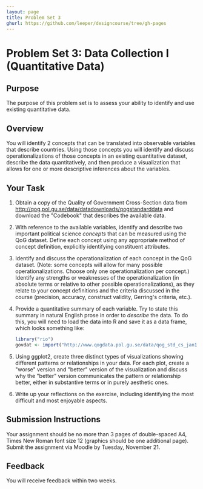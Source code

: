 ```yaml
---
layout: page
title: Problem Set 3
ghurl: https://github.com/leeper/designcourse/tree/gh-pages
---
```


# Problem Set 3: Data Collection I (Quantitative Data)

## Purpose

The purpose of this problem set is to assess your ability to identify and use existing quantitative data.

## Overview

You will identify 2 concepts that can be translated into observable variables that describe countries. Using those concepts you will identify and discuss operationalizations of those concepts in an existing quantitative dataset, describe the data quantitatively, and then produce a visualization that allows for one or more descriptive inferences about the variables.

## Your Task

 1. Obtain a copy of the Quality of Government Cross-Section data from http://qog.pol.gu.se/data/datadownloads/qogstandarddata and download the "Codebook" that describes the available data.
 
 2. With reference to the available variables, identify and describe two important political science *concepts* that can be measured using the QoG dataset. Define each concept using any appropriate method of concept definition, explicitly identifying constituent attributes.
 
 3. Identify and discuss the operationalization of each concept in the QoG dataset. (Note: some concepts will allow for many possible operationalizations. Choose only one operationalization per concept.) Identify any strengths or weaknesses of the operationalization (in absolute terms or relative to other possible operationalizations), as they relate to your concept definitions and the criteria discussed in the course (precision, accuracy, construct validity, Gerring's criteria, etc.).
 
 4. Provide a quantitative summary of each variable. Try to state this summary in natural English prose in order to *describe* the data. To do this, you will need to load the data into R and save it as a data frame, which looks something like:
 
     ```r
     library("rio")
     govdat <- import("http://www.qogdata.pol.gu.se/data/qog_std_cs_jan17.dta")
     ```
 
 5. Using ggplot2, create three distinct types of visualizations showing different patterns or relationships in your data. For each plot, create a "worse" version and "better" version of the visualization and discuss why the "better" version communicates the pattern or relationship better, either in substantive terms or in purely aesthetic ones.
 
 6. Write up your reflections on the exercise, including identifying the most difficult and most enjoyable aspects.

## Submission Instructions

Your assignment should be no more than 3 pages of double-spaced A4, Times New Roman font size 12 (graphics should be one additional page). Submit the assignment via Moodle by Tuesday, November 21. 

## Feedback

You will receive feedback within two weeks.
